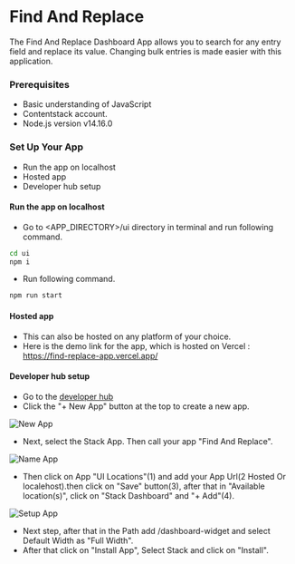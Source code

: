 # Find And Replace

The Find And Replace Dashboard App allows you to search for any entry field and replace its value. Changing bulk entries is made easier with this application.


###  Prerequisites

- Basic understanding of JavaScript
- Contentstack account.
- Node.js version v14.16.0
 
### Set Up Your App


- Run the app on localhost 
- Hosted app 
- Developer hub setup



####  Run the app on localhost 

- Go to <APP_DIRECTORY>/ui directory in terminal and run following command.
 ```sh
cd ui
npm i
```
- Run following command.
 ```sh
npm run start
```

####  Hosted app 

- This can also be hosted on any platform of your choice.
-  Here is the demo link for the app, which is hosted on Vercel : https://find-replace-app.vercel.app/

#### Developer hub setup
- Go to the [developer hub](https://app.contentstack.com/#!/developerhub)
- Click the "+ New App" button at the top to create a new app.

![New App](https://images.contentstack.io/v3/assets/blt1c11a1ad74628afa/bltf7d633091a4af5bf/636e099c7487894eca7dd0ae/Screenshot_2022-11-11_at_1.45.44_PM.png)

- Next, select the Stack App. Then call your app "Find And Replace". 

![Name App](https://images.contentstack.io/v3/assets/blt1c11a1ad74628afa/blt140198cd6fcbc7cd/636e09a6d8bead2f11377f00/Screenshot_2022-11-11_at_1.47.19_PM.png)

- Then click on App "UI Locations"(1) and add your App Url(2 Hosted Or localehost).then click on "Save" button(3), after that in "Available location(s)", click on  "Stack Dashboard" and "+ Add"(4). 

![Setup App](https://images.contentstack.io/v3/assets/blt1c11a1ad74628afa/blt615e6d73962d2a98/636e09ba09737b2f10271b81/Screenshot_2022-11-11_at_1.51.16_PM.png)

- Next step, after that in the Path add /dashboard-widget and select Default Width as "Full Width".
- After that click on "Install App", Select Stack and click on "Install".
